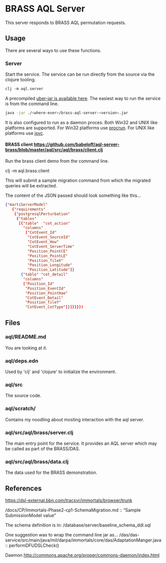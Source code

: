 # BRASS AQL Server

This server responds to BRASS AQL permutation requests.


## Usage

There are several ways to use these functions.

### Server
Start the service.
The service can be run directly from the source via the clojure tooling.

```clj
clj -m aql.server
```

A precompiled [uber-jar is available here](https://github.com/babeloff/mvn-repo).
The easiest way to run the service is from the command line.
```bash
java -jar ./<where-ever>/brass-aql-server-<version>.jar
```

It is also configured to run as a daemon proces.
Both Win32 and UNIX like platforms are supported.
For Win32 platforms use [procrun](http://commons.apache.org/proper/commons-daemon/procrun.html).
For UNIX like platforms use [jsvc](http://commons.apache.org/proper/commons-daemon/jsvc.html).

#### BRASS client https://github.com/babeloff/aql-server-brass/blob/master/aql/src/aql/brass/client.clj

Run the brass client demo from the command line.

clj -m aql.brass.client

This will submit a sample migration command from which the migrated queries will be extracted.

The content of the JSON passed should look something like this...

```json
{"martiServerModel"
   {"requirements"
    {"postgresqlPerturbation"
     {"tables"
      [{"table"  "cot_action"
        "columns"
         ["CotEvent_Id"
          "CotEvent_SourceId"
          "CotEvent_How"
          "CotEvent_ServerTime"
          "Position_PointCE"
          "Position_PointLE"
          "Position_TileX"
          "Position_Longitude"
          "Position_Latitude"]}
       {"table" "cot_detail"
        "columns"
        ["Position_Id"
         "Position_EventId"
         "Position_PointHae"
         "CotEvent_Detail"
         "Position_TileY"
         "CotEvent_CotType"]}]}}}})
```

## Files

### aql/README.md

You are looking at it.

### aql/deps.edn

Used by 'clj' and 'clojure' to initialize the environment.

### aql/src

The source code.

### aql/scratch/

Contains my noodling about mosting interaction with the aql server.

### aql/src/aql/brass/server.clj

The main entry point for the service.
It provides an AQL server which may be called as part of the BRASS/DAS.

### aql/src/aql/brass/data.clj

The data used for the BRASS demonstration.

## References

https://dsl-external.bbn.com/tracsvr/immortals/browser/trunk

<svn>/docs/CP/Immortals-Phase2-cp1-SchemaMigration.md
 :: “Sample SubmissionModel value”

The schema definition is in:
<svn>/database/server/baseline_schema_ddl.sql

One suggestion was to wrap the command line jar as...
<svn>/das/das-service/src/main/java/mil/darpa/immortals/core/das/AdaptationManger.java
 :: performDFUDSLCheck()

Daemon http://commons.apache.org/proper/commons-daemon/index.html
